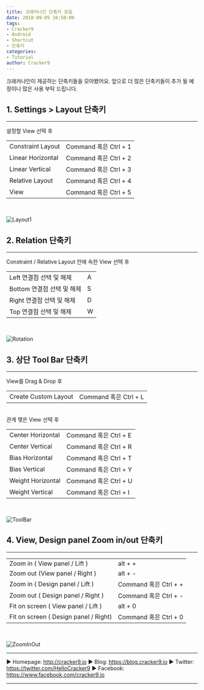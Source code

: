 ```yaml
---
title: 크래커나인 단축키 모음
date: 2018-09-05 16:58:00
tags: 
- Cracker9
- Android
- Shortcut
- 단축키
categories:
- Tutorial
author: Cracker9
---
```


크래커나인이 제공하는 단축키들을 모아봤어요. 앞으로 더 많은 단축키들이 추가 될 예정이니 많은 사용 부탁 드립니다.

## 1. Settings > Layout 단축키
*** 
설정할 View 선택 후
<table class="post-table"><tr><td>Constraint Layout</td><td>Command 혹은 Ctrl + 1</td></tr><tr><td>Linear Horizontal</td><td>Command 혹은 Ctrl + 2</td></tr><tr><td>Linear Vertical</td><td>Command 혹은 Ctrl + 3</td></tr><tr><td>Relative Layout</td><td>Command 혹은 Ctrl + 4</td></tr><tr><td>View</td><td>Command 혹은 Ctrl + 5</td></tr></table><br>

 ![Layout1](/img/ShortCut/layout_1.png?raw=true)
 
## 2. Relation 단축키
*** 
Constraint / Relative Layout 안에 속한 View 선택 후

<table class="post-table"><tr><td>Left 연결점 선택 및 해제</td><td>A</td></tr><tr><td>Bottom 연결점 선택 및 해제</td><td>S</td></tr><tr><td>Right 연결점 선택 및 해제</td><td>D</td></tr><tr><td>Top 연결점 선택 및 해제</td><td>W</td></tr></table><br>
 
![Rotation](/img/ShortCut/wasd_1.png?raw=true)

## 3. 상단 Tool Bar 단축키
***
View를 Drag & Drop 후
 
<table class="post-table"><tr><td>Create Custom Layout</td><td>Command 혹은 Ctrl + L</td></tr></table> <br>
관계 맺은 View 선택 후

<table><tr><td>Center Horizontal</td><td>Command 혹은 Ctrl + E</td></tr><tr><td>Center Vertical</td><td>Command 혹은 Ctrl + R</td></tr><tr><td>Bias Horizontal</td><td>Command 혹은 Ctrl + T</td></tr><tr><td>Bias Vertical</td><td>Command 혹은 Ctrl + Y</td></tr><tr><td> Weight Horizontal</td><td>Command 혹은 Ctrl + U</td></tr><tr><td>Weight Vertical</td><td>Command 혹은 Ctrl + I</td></tr></table><br>
 

![ToolBar](/img/ShortCut/test.png?raw=true)
 

## 4. View, Design panel Zoom in/out 단축키
***

<table class="post-table"><tr><td>Zoom in ( View panel / Lift )</td><td>alt + +</td></tr><tr><td>Zoom out (View panel / Right )</td><td>alt + -</td></tr><tr><td>Zoom in ( Design panel / Lift )</td><td>Command 혹은 Ctrl + + </td></tr><tr><td>Zoom out ( Design panel / Right )</td><td>Command 혹은 Ctrl + -</td></tr><tr><td>Fit on screen ( View panel / Lift )</td><td>alt + 0 </td></tr><tr><td>Fit on screen ( Design panel / Right)</td><td>Command 혹은 Ctrl + 0</td></tr></table><br>


![ZoomInOut](/img/ShortCut/zoominout_1.png?raw=true)

***

   ▶ Homepage: http://cracker9.io
   ▶ Blog: https://blog.cracker9.io
   ▶ Twitter: https://twitter.com/HelloCracker9
   ▶ Facebook: https://www.facebook.com/cracker9.io

***
 

